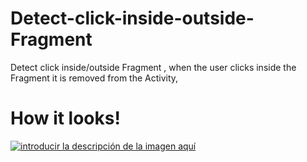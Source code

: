 # Detect-click-inside-outside-Fragment
Detect click  inside/outside Fragment , when the user clicks inside the Fragment it is removed from the Activity,


# How it looks!
[![introducir la descripción de la imagen aquí][1]][1]


  [1]: https://i.stack.imgur.com/oFByE.gif
